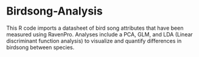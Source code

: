# Birdsong-Analysis
This R code imports a datasheet of bird song attributes that have been measured using RavenPro. Analyses include a PCA, GLM, and LDA (Linear discriminant function analysis) to visualize and quantify differences in birdsong between species.
